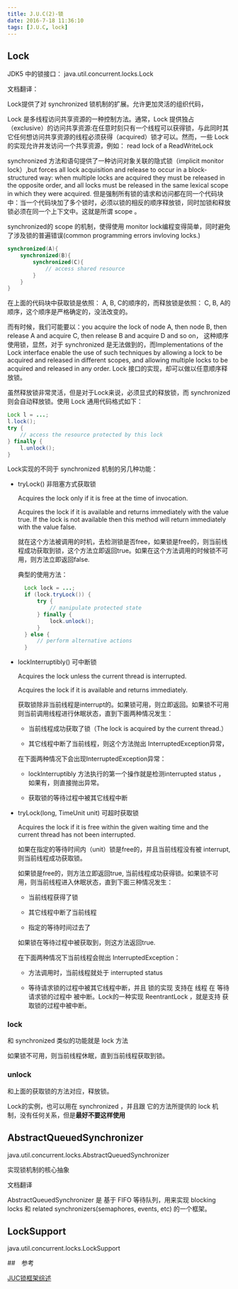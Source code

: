 ```yaml
---
title: J.U.C(2)-锁
date: 2016-7-18 11:36:10
tags: [J.U.C, lock]
---
```


## Lock

JDK5 中的锁接口： java.util.concurrent.locks.Lock

文档翻译：

Lock提供了对 synchronized 锁机制的扩展。允许更加灵活的组织代码，

Lock 是多线程访问共享资源的一种控制方法。通常，Lock 提供独占（exclusive）的访问共享资源:在任意时刻只有一个线程可以获得锁，与此同时其它任何想访问共享资源的线程必须获得（acquired）锁才可以。然而，一些 Lock 的实现允许并发访问一个共享资源，例如： read lock of a ReadWriteLock

synchronized 方法和语句提供了一种访问对象关联的隐式锁（implicit monitor lock）,but forces all lock acquisition and release to occur in a block-structured way: when multiple locks are acquired they must be released in the opposite order, and all locks must be released in the same lexical scope in which they were acquired. 但是强制所有锁的请求和访问都在同一个代码块中：当一个代码块加了多个锁时，必须以锁的相反的顺序释放锁，同时加锁和释放锁必须在同一个上下文中。这就是所谓 scope 。

synchronized的 scope 的机制，使得使用 monitor lock编程变得简单，同时避免了涉及锁的普遍错误(common programming errors invloving locks.)

``` java
synchronized(A){
	synchronized(B){
		synchronized(C){
			// access shared resource
		}
	}	
}
```

在上面的代码块中获取锁是依照： A, B, C的顺序的，而释放锁是依照： C, B, A的顺序，这个顺序是严格确定的，没法改变的。

而有时候，我们可能要以：you acquire the lock of node A, then node B, then release A and acquire C, then release B and acquire D and so on， 这种顺序使用锁，显然，对于 synchronized 是无法做到的，而Implementations of the Lock interface enable the use of such techniques by allowing a lock to be acquired and released in different scopes, and allowing multiple locks to be acquired and released in any order.  Lock 接口的实现，却可以做以任意顺序释放锁。

虽然释放锁非常灵活，但是对于Lock来说，必须显式的释放锁，而 synchronized 则会自动释放锁。使用 Lock 通用代码格式如下：

``` java
Lock l = ...;
l.lock();
try {
	// access the resource protected by this lock
} finally {
	l.unlock();
}
```

Lock实现的不同于 synchronized  机制的另几种功能：

* tryLock() 非阻塞方式获取锁 

	Acquires the lock only if it is free at the time of invocation. 
	
	Acquires the lock if it is available and returns immediately with the value true. If the lock is not available then this method will return immediately with the value false. 

	就在这个方法被调用的时机，去检测锁是否free，如果锁是free的，则当前线程成功获取到锁，这个方法立即返回true。如果在这个方法调用的时候锁不可用，则方法立即返回false.
	
	典型的使用方法：
	
	``` java
      Lock lock = ...;
      if (lock.tryLock()) {
          try {
              // manipulate protected state
          } finally {
              lock.unlock();
          }
      } else {
          // perform alternative actions
      }
	```

* lockInterruptibly() 可中断锁

	Acquires the lock unless the current thread is interrupted. 
	
	Acquires the lock if it is available and returns immediately. 
	
	获取锁除非当前线程是interrupt的。如果锁可用，则立即返回。如果锁不可用则当前调用线程进行休眠状态，直到下面两种情况发生：
	
	* 当前线程成功获取了锁（The lock is acquired by the current thread.）
	
	* 其它线程中断了当前线程，则这个方法抛出 InterruptedException异常，
	
	在下面两种情况下会出现InterruptedException异常：
	
	* lockInterruptibly 方法执行的第一个操作就是检测interrupted status ，如果有，则直接抛出异常。
	
	* 获取锁的等待过程中被其它线程中断

* tryLock(long, TimeUnit unit) 可超时获取锁

	Acquires the lock if it is free within the given waiting time and the current thread has not been interrupted. 
	
	如果在指定的等待时间内（unit）锁是free的，并且当前线程没有被 interrupt, 则当前线程成功获取锁。
	
	如果锁是free的，则方法立即返回true, 当前线程成功获得锁。如果锁不可用，则当前线程进入休眠状态，直到下面三种情况发生：
	
	* 当前线程获得了锁
	
	* 其它线程中断了当前线程
	
	* 指定的等待时间过去了
	
	如果锁在等待过程中被获取到，则这方法返回true.
	
	在下面两种情况下当前线程会抛出 InterruptedException：
	
	* 方法调用时，当前线程就处于 interrupted status
	
	* 等待请求锁的过程中被其它线程中断，并且 锁的实现 支持在 线程 在 等待请求锁的过程中 被中断。Lock的一种实现 ReentrantLock ，就是支持 获取锁的过程中被中断。

### lock

和 synchronized 类似的功能就是 lock 方法

如果锁不可用，则当前线程休眠，直到当前线程获取到锁。

### unlock

和上面的获取锁的方法对应，释放锁。
	
Lock的实例，也可以用在 synchronized ，并且跟 它的方法所提供的 lock 机制，没有任何关系，但是**最好不要这样使用**

## AbstractQueuedSynchronizer

java.util.concurrent.locks.AbstractQueuedSynchronizer

实现锁机制的核心抽象

文档翻译

AbstractQueuedSynchronizer 是 基于 FIFO 等待队列，用来实现 blocking locks 和 related synchronizers(semaphores, events, etc) 的一个框架。















## LockSupport

java.util.concurrent.locks.LockSupport

##　参考

[JUC锁框架综述](http://www.cnblogs.com/leesf456/p/5344133.html)

